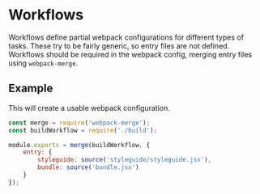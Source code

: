 # Workflows

Workflows define partial webpack configurations for different types of tasks.  These try to be fairly generic, so entry files are not defined. Workflows should be required in the webpack config, merging entry files using `webpack-merge`.


## Example

This will create a usable webpack configuration.

```js
const merge = require('webpack-merge');
const buildWorkflow = require('./build');

module.exports = merge(buildWorkflow, {
	entry: {
		styleguide: source('styleguide/styleguide.jsx'),
		bundle: source('bundle.jsx')
	}
});
```


